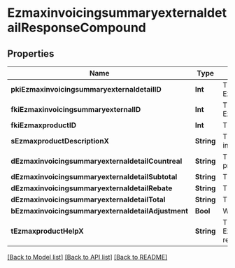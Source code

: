 # EzmaxinvoicingsummaryexternaldetailResponseCompound

## Properties
Name | Type | Description | Notes
------------ | ------------- | ------------- | -------------
**pkiEzmaxinvoicingsummaryexternaldetailID** | **Int** | The unique ID of the Ezmaxinvoicingsummaryexternaldetail | [optional] 
**fkiEzmaxinvoicingsummaryexternalID** | **Int** | The unique ID of the Ezmaxinvoicingsummaryexternal | [optional] 
**fkiEzmaxproductID** | **Int** | The unique ID of the Ezmaxproduct | 
**sEzmaxproductDescriptionX** | **String** | The description of the Ezmaxproduct in the language of the requester | 
**dEzmaxinvoicingsummaryexternaldetailCountreal** | **String** | The count item invoiced for the product | 
**dEzmaxinvoicingsummaryexternaldetailSubtotal** | **String** | The subtotal invoiced for the product | 
**dEzmaxinvoicingsummaryexternaldetailRebate** | **String** | The rebate for the product | 
**dEzmaxinvoicingsummaryexternaldetailTotal** | **String** | The total invoiced for the product | 
**bEzmaxinvoicingsummaryexternaldetailAdjustment** | **Bool** | Whether it&#39;s an adjustment | 
**tEzmaxproductHelpX** | **String** | The help message of the Ezmaxproduct in the language of the requester | 

[[Back to Model list]](../README.md#documentation-for-models) [[Back to API list]](../README.md#documentation-for-api-endpoints) [[Back to README]](../README.md)


